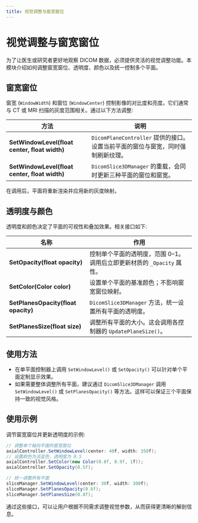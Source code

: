 ```yaml
---
title: 视觉调整与窗宽窗位
---
```


# 视觉调整与窗宽窗位

为了让医生或研究者更好地观察 DICOM 数据，必须提供灵活的视觉调整功能。本模块介绍如何调整窗宽窗位、透明度、颜色以及统一控制多个平面。

## 窗宽窗位

窗宽 (`WindowWidth`) 和窗位 (`WindowCenter`) 控制影像的对比度和亮度。它们通常与 CT 或 MRI 扫描的灰度范围相关。通过以下方法调整:

| 方法 | 说明 |
|----|----|
| **SetWindowLevel(float center, float width)** | `DicomPlaneController` 提供的接口。设置当前平面的窗位与窗宽，同时强制刷新纹理。 |
| **SetWindowLevel(float center, float width)** | `DicomSlice3DManager` 的重载，会同时更新三种平面的窗位和窗宽。 |

在调用后，平面将重新渲染并应用新的灰度映射。

## 透明度与颜色

透明度和颜色决定了平面的可视性和叠加效果。相关接口如下:

| 名称 | 作用 |
|----|----|
| **SetOpacity(float opacity)** | 控制单个平面的透明度，范围 0–1。调用后立即更新材质的 `_Opacity` 属性。 |
| **SetColor(Color color)** | 设置单个平面的基准颜色；不影响窗宽窗位映射。 |
| **SetPlanesOpacity(float opacity)** | `DicomSlice3DManager` 方法，统一设置所有平面的透明度。 |
| **SetPlanesSize(float size)** | 调整所有平面的大小。这会调用各控制器的 `UpdatePlaneSize()`。 |

## 使用方法

- 在单平面控制器上调用 `SetWindowLevel()` 或 `SetOpacity()` 可以针对单个平面定制显示效果。
- 如果需要整体调整所有平面，建议通过 `DicomSlice3DManager` 调用 `SetWindowLevel()` 或 `SetPlanesOpacity()` 等方法。这样可以保证三个平面保持一致的视觉风格。

## 使用示例

调节窗宽窗位并更新透明度的示例:

```csharp
// 调整单个轴向平面的窗宽窗位
axialController.SetWindowLevel(center: 40f, width: 350f);
// 设置颜色为淡蓝色，透明度为 0.5
axialController.SetColor(new Color(0.8f, 0.9f, 1f));
axialController.SetOpacity(0.5f);

// 统一调整所有平面
sliceManager.SetWindowLevel(center: 30f, width: 300f);
sliceManager.SetPlanesOpacity(0.6f);
sliceManager.SetPlanesSize(0.8f);
```

通过这些接口，可以让用户根据不同需求调整视觉参数，从而获得更清晰的解剖信息。
